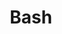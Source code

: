 ---
title: Bash
categories:
- code
excerpt: |
  Bash is a Unix shell and command language written by Brian Fox for the GNU Project as a free software replacement for the Bourne shell.
feature_text: |  
  ## Cybersecurity
  Bash is a Unix shell and command language written by Brian Fox for the GNU Project as a free software replacement for the Bourne shell.
feature_image: "https://picsum.photos/2560/600?image=733"
image: "https://picsum.photos/2560/600?image=733"
aside: true
---